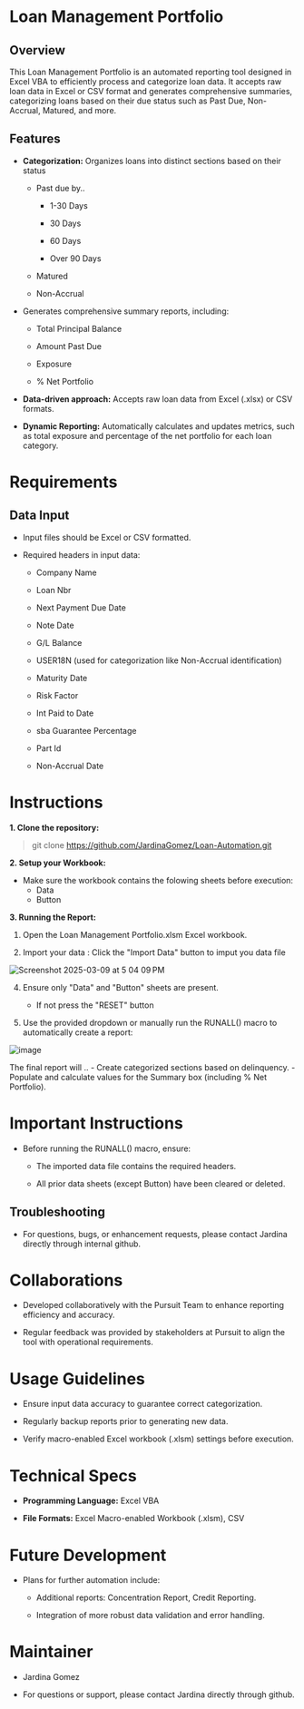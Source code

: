 # Loan Management Portfolio

## Overview

This Loan Management Portfolio is an automated reporting tool designed in Excel VBA to efficiently process and categorize loan data. It accepts raw loan data in Excel or CSV format and generates comprehensive summaries, categorizing loans based on their due status such as Past Due, Non-Accrual, Matured, and more.

## Features

- **Categorization:** Organizes loans into distinct sections based on their status
  - Past due by.. 
    - 1-30 Days

    - 30 Days

    - 60 Days

    - Over 90 Days

  - Matured

  - Non-Accrual

- Generates comprehensive summary reports, including:

  - Total Principal Balance

  - Amount Past Due

  - Exposure

  - % Net Portfolio

- **Data-driven approach:** Accepts raw loan data from Excel (.xlsx) or CSV formats.

- **Dynamic Reporting:** Automatically calculates and updates metrics, such as total exposure and percentage of the net portfolio for each loan category.

# Requirements

## Data Input

- Input files should be Excel or CSV formatted.

- Required headers in input data:

  - Company Name

  - Loan Nbr

  - Next Payment Due Date

  - Note Date

  - G/L Balance

  - USER18N (used for categorization like Non-Accrual identification)

  - Maturity Date

  - Risk Factor

  - Int Paid to Date

  - sba Guarantee Percentage

  - Part Id

  - Non-Accrual Date

# Instructions
**1. Clone the repository:**
  > git clone <https://github.com/JardinaGomez/Loan-Automation.git>

**2.  Setup your Workbook:**
   - Make sure the workbook contains the folowing sheets before execution:
       - Data
       - Button
  
**3. Running the Report:**
  1. Open the Loan Management Portfolio.xlsm Excel workbook.

  2. Import your data : Click the "Import Data" button to imput you data file
     
![Screenshot 2025-03-09 at 5 04 09 PM](https://github.com/user-attachments/assets/da7a1ed2-4ed2-454c-b3ca-c6ad6ddd6f32)


  4. Ensure only "Data" and "Button" sheets are present.
       - If not press the "RESET" button 

  5. Use the provided dropdown or manually run the RUNALL() macro to automatically create a report:
     
  ![image](https://github.com/user-attachments/assets/b75e3de4-c6b5-48f6-a7d6-25d11db7701d)

  The final report will .. 
    - Create categorized sections based on delinquency.
    - Populate and calculate values for the Summary box (including % Net Portfolio).

# Important Instructions

- Before running the RUNALL() macro, ensure:

  - The imported data file contains the required headers.

  - All prior data sheets (except Button) have been cleared or deleted.
    
## Troubleshooting
- For questions, bugs, or enhancement requests, please contact Jardina directly through internal github. 

# Collaborations

- Developed collaboratively with the Pursuit Team to enhance reporting efficiency and accuracy.

- Regular feedback was provided by stakeholders at Pursuit to align the tool with operational requirements.

# Usage Guidelines

- Ensure input data accuracy to guarantee correct categorization.

- Regularly backup reports prior to generating new data.

- Verify macro-enabled Excel workbook (.xlsm) settings before execution.

# Technical Specs 

- **Programming Language:** Excel VBA

- **File Formats:** Excel Macro-enabled Workbook (.xlsm), CSV


# Future Development

- Plans for further automation include:

  - Additional reports: Concentration Report, Credit Reporting.

  - Integration of more robust data validation and error handling.

# Maintainer

- Jardina Gomez

- For questions or support, please contact Jardina directly through github.

